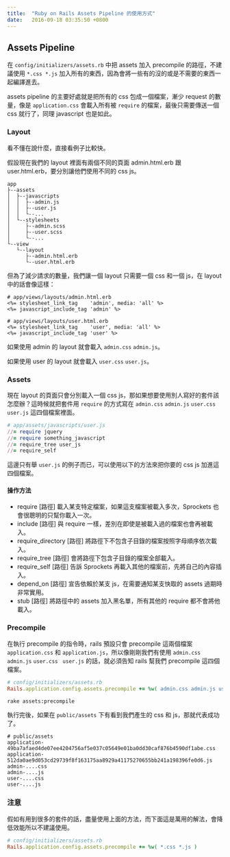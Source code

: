 ```yaml
---
title:  "Ruby on Rails Assets Pipeline 的使用方式"
date:   2016-09-18 03:35:50 +0800
---
```


## Assets Pipeline

在 `config/initializers/assets.rb` 中把 assets 加入 precompile 的路徑，不建議使用 `*.css *.js` 加入所有的東西，因為會將一些有的沒的或是不需要的東西一起編譯進去。

assets pipeline 的主要好處就是把所有的 css 包成一個檔案，漸少 request 的數量，像是 `application.css` 會載入所有被 `require` 的檔案，最後只需要傳送一個 css 就行了，同理 javascript 也是如此。

### Layout

看不懂在說什麼，直接看例子比較快。

假設現在我們的 layout 裡面有兩個不同的頁面 admin.html.erb 跟 user.html.erb，要分別讓他們使用不同的 css js。

```
app
├--assets
│  ├--javascripts
│  │  ├--admin.js
│  │  ├--user.js
│  │  └--...
│  └--stylesheets
│     ├--admin.scss
│     ├--user.scss
│     └--...
└--view
   └--layout
      ├--admin.html.erb
      └--user.html.erb
```

但為了減少請求的數量，我們讓一個 layout 只需要一個 css 和一個 js，在 layout 中的話會像這樣：

```erb
# app/views/layouts/admin.html.erb
<%= stylesheet_link_tag    'admin', media: 'all' %>
<%= javascript_include_tag 'admin' %>

# app/views/layouts/user.html.erb
<%= stylesheet_link_tag    'user', media: 'all' %>
<%= javascript_include_tag 'user' %>
```

如果使用 admin 的 layout 就會載入 `admin.css` `admin.js`。

如果使用 user 的 layout 就會載入 `user.css` `user.js`。

<!--excerpt-->

### Assets

現在 layout 的頁面只會分別載入一個 css js，那如果想要使用別人寫好的套件該怎麼辦？這時候就把套件用 `require` 的方式寫在 `admin.css` `admin.js` `user.css` `user.js` 這四個檔案裡面。

```ruby
# app/assets/javascripts/user.js
//= require jquery
//= require something_javascript
//= require_tree user_js
//= require_self
```

這邊只有舉 `user.js` 的例子而已，可以使用以下的方法來把你要的 css js 加進這四個檔案。

#### 操作方法

- require [路徑] 載入某支特定檔案，如果這支檔案被載入多次，Sprockets 也會很聰明的只幫你載入一次。
- include [路徑] 與 require 一樣，差別在即使是被載入過的檔案也會再被載入。
- require_directory [路徑] 將路徑下不包含子目錄的檔案按照字母順序依次載入。
- require_tree [路徑] 會將路徑下包含子目錄的檔案全部載入。
- require_self [路徑] 告訴 Sprockets 再載入其他的檔案前，先將自己的內容插入。
- depend_on [路徑] 宣告依賴於某支 js，在需要通知某支快取的 assets 過期時非常實用。
- stub [路徑] 將路徑中的 assets 加入黑名單，所有其他的 require 都不會將他載入。

### Precompile

在執行 precompile 的指令時，rails 預設只會 precompile 這兩個檔案 `application.css` 和 `application.js`，所以像剛剛我們有使用 `admin.css` `admin.js` `user.css` ` user.js` 的話，就必須告知 rails 幫我們 precompile 這四個檔案。

```ruby
# config/initializers/assets.rb  
Rails.application.config.assets.precompile += %w( admin.css admin.js user.css user.js )
```

```shell
rake assets:precompile
```

執行完後，如果在 `public/assets` 下有看到我們產生的 css 和 js，那就代表成功了。

```shell
# public/assets
application-49ba7afaed4de07ee4204756af5e037c05649e01ba0dd30caf876b4590df1abe.css
application-512da0ae9d053cd29739f8f163175aa8929a41175270655bb241a198396fe0d6.js
admin-....css
admin-....js
user-....css
user-....js
```

### 注意

假如有用到很多的套件的話，盡量使用上面的方法，而下面這是萬用的解法，會降低效能所以不建議使用。

```ruby
# config/initializers/assets.rb  
Rails.application.config.assets.precompile += %w( *.css *.js )
```
